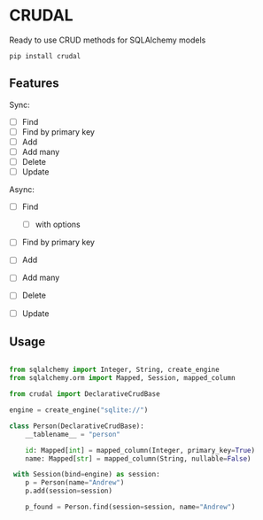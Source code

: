 # CRUDAL

Ready to use CRUD methods for SQLAlchemy models

```
pip install crudal
```

## Features

Sync:
- [ ] Find
- [ ] Find by primary key
- [ ] Add
- [ ] Add many
- [ ] Delete
- [ ] Update

Async:
- [ ] Find
  - [ ] with options
- [ ] Find by primary key
- [ ] Add
- [ ] Add many
- [ ] Delete
- [ ] Update


## Usage

```python

from sqlalchemy import Integer, String, create_engine
from sqlalchemy.orm import Mapped, Session, mapped_column

from crudal import DeclarativeCrudBase

engine = create_engine("sqlite://")

class Person(DeclarativeCrudBase):
    __tablename__ = "person"

    id: Mapped[int] = mapped_column(Integer, primary_key=True)
    name: Mapped[str] = mapped_column(String, nullable=False)

 with Session(bind=engine) as session:
    p = Person(name="Andrew")
    p.add(session=session)

    p_found = Person.find(session=session, name="Andrew")

```
